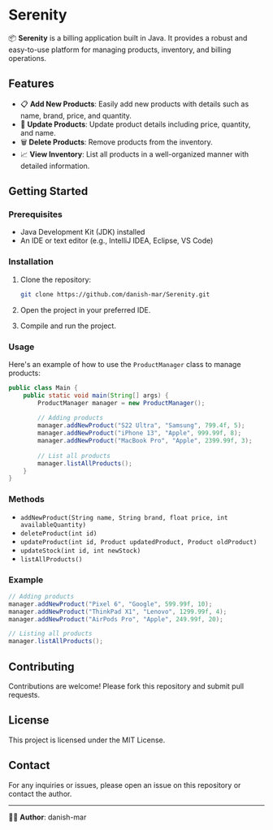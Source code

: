 # Serenity

📦 **Serenity** is a billing application built in Java. It provides a robust and easy-to-use platform for managing products, inventory, and billing operations.

## Features

- 📋 **Add New Products**: Easily add new products with details such as name, brand, price, and quantity.
- 📝 **Update Products**: Update product details including price, quantity, and name.
- 🗑️ **Delete Products**: Remove products from the inventory.
- 📈 **View Inventory**: List all products in a well-organized manner with detailed information.

## Getting Started

### Prerequisites

- Java Development Kit (JDK) installed
- An IDE or text editor (e.g., IntelliJ IDEA, Eclipse, VS Code)

### Installation

1. Clone the repository:
    ```bash
    git clone https://github.com/danish-mar/Serenity.git
    ```

2. Open the project in your preferred IDE.

3. Compile and run the project.

### Usage

Here's an example of how to use the `ProductManager` class to manage products:

```java
public class Main {
    public static void main(String[] args) {
        ProductManager manager = new ProductManager();
        
        // Adding products
        manager.addNewProduct("S22 Ultra", "Samsung", 799.4f, 5);
        manager.addNewProduct("iPhone 13", "Apple", 999.99f, 8);
        manager.addNewProduct("MacBook Pro", "Apple", 2399.99f, 3);
        
        // List all products
        manager.listAllProducts();
    }
}
```

### Methods

- `addNewProduct(String name, String brand, float price, int availableQuantity)`
- `deleteProduct(int id)`
- `updateProduct(int id, Product updatedProduct, Product oldProduct)`
- `updateStock(int id, int newStock)`
- `listAllProducts()`

### Example

```java
// Adding products
manager.addNewProduct("Pixel 6", "Google", 599.99f, 10);
manager.addNewProduct("ThinkPad X1", "Lenovo", 1299.99f, 4);
manager.addNewProduct("AirPods Pro", "Apple", 249.99f, 20);

// Listing all products
manager.listAllProducts();
```

## Contributing

Contributions are welcome! Please fork this repository and submit pull requests.

## License

This project is licensed under the MIT License.

## Contact

For any inquiries or issues, please open an issue on this repository or contact the author.

---

👨‍💻 **Author**: danish-mar
